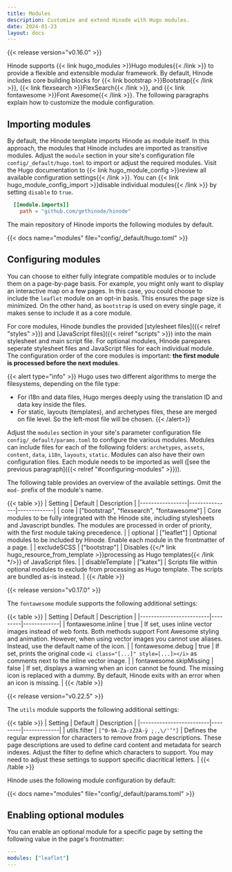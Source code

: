 ```yaml
---
title: Modules
description: Customize and extend Hinode with Hugo modules.
date: 2024-01-23
layout: docs
---
```


{{< release version="v0.16.0" >}}

Hinode supports {{< link hugo_modules >}}Hugo modules{{< /link >}} to provide a flexible and extensible modular framework. By default, Hinode includes core building blocks for {{< link bootstrap >}}Bootstrap{{< /link >}}, {{< link flexsearch >}}FlexSearch{{< /link >}}, and {{< link fontawesome >}}Font Awesome{{< /link >}}. The following paragraphs explain how to customize the module configuration.

## Importing modules

By default, the Hinode template imports Hinode as module itself. In this approach, the modules that Hinode includes are imported as transitive modules. Adjust the `module` section in your site's configuration file `config/_default/hugo.toml` to import or adjust the required modules. Visit the Hugo documentation to {{< link hugo_module_config >}}review all available configuration settings{{< /link >}}. You can {{< link hugo_module_config_import >}}disable individual modules{{< /link >}} by setting `disable` to `true`.

```toml
  [[module.imports]]
    path = "github.com/gethinode/hinode"
```

The main repository of Hinode imports the following modules by default.

{{< docs name="modules" file="config/_default/hugo.toml" >}}

## Configuring modules

You can choose to either fully integrate compatible modules or to include them on a page-by-page basis. For example, you might only want to display an interactive map on a few pages. In this case, you could choose to include the `leaflet` module on an opt-in basis. This ensures the page size is minimized. On the other hand, as `bootstrap` is used on every single page, it makes sense to include it as a core module.

For core modules, Hinode bundles the provided [stylesheet files]({{< relref "styles" >}}) and [JavaScript files]({{< relref "scripts" >}}) into the main stylesheet and main script file. For optional modules, Hinode parepares seperate stylesheet files and JavaScript files for each individual module. The configuration order of the core modules is important: **the first module is processed before the next modules**.

{{< alert type="info" >}}
Hugo uses two different algorithms to merge the filesystems, depending on the file type:

- For i18n and data files, Hugo merges deeply using the translation ID and data key inside the files.
- For static, layouts (templates), and archetypes files, these are merged on file level. So the left-most file will be chosen.
{{< /alert>}}

Adjust the `modules` section in your site's parameter configuration file `config/_default/params.toml` to configure the various modules. Modules can include files for each of the following folders: `archetypes`, `assets`, `content`, `data`, `i18n`, `layouts`, `static`. Modules can also have their own configuration files. Each module needs to be imported as well ([see the previous paragraph]({{< relref "#configuring-modules" >}})).

The following table provides an overview of the available settings. Omit the `mod-` prefix of the module's name.

<!-- markdownlint-disable MD037 -->
{{< table >}}
| Setting         | Default       | Description |
|-----------------|---------------|-------------|
| core            | ["bootstrap", "flexsearch", "fontawesome"] | Core modules to be fully integrated with the Hinode site, including stylesheets and Javascript bundles. The modules are processed in order of priority, with the first module taking precedence. |
| optional        | ["leaflet"]   | Optional modules to be included by Hinode. Enable each module in the frontmatter of a page. |
| excludeSCSS     | ["bootstrap"] | Disables {{</* link hugo_resource_from_template >}}processing as Hugo templates{{< /link */>}} of JavaScript files. |
| disableTemplate | ["katex"]     | Scripts file within optional modules to exclude from processing as Hugo template. The scripts are bundled as-is instead. |
{{< /table >}}
<!-- markdownlint-enable MD037 -->

{{< release version="v0.17.0" >}}

The `fontawesome` module supports the following additional settings:

{{< table >}}
| Setting                 | Default | Description |
|-------------------------|---------|-------------|
| fontawesome.inline      | true    | If set, uses inline vector images instead of web fonts. Both methods support Font Awesome styling and animation. However, when using vector images you cannot use aliases. Instead, use the default name of the icon. |
| fontawesome.debug       | true    | If set, prints the original code `<i class="[...]" style=[...]></i>` as comments next to the inline vector image. |
| fontawesome.skipMissing | false   | If set, displays a warning when an icon cannot be found. The missing icon is replaced with a dummy. By default, Hinode exits with an error when an icon is missing. |
{{< /table >}}

{{< release version="v0.22.5" >}}

The `utils` module supports the following additional settings:

{{< table >}}
| Setting                 | Default | Description |
|-------------------------|---------|-------------|
| utils.filter      | `[^0-9A-Za-zŽžÀ-ÿ ;.,\/'’"]` | Defines the regular expression for characters to remove from page descriptions. These page descriptions are used to define card content and metadata for search indexes. Adjust the filter to define which characters to support. You may need to adjust these settings to support specific diacritical letters. |
{{< /table >}}

Hinode uses the following module configuration by default:

{{< docs name="modules" file="config/_default/params.toml" >}}

## Enabling optional modules

You can enable an optional module for a specific page by setting the following value in the page's frontmatter:

```yml
---
modules: ["leaflet"]
---
```
